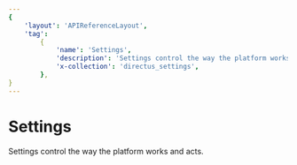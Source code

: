 ```yaml
---
{
    'layout': 'APIReferenceLayout',
    'tag':
        {
            'name': 'Settings',
            'description': 'Settings control the way the platform works and acts.',
            'x-collection': 'directus_settings',
        },
}
---
```


# Settings

Settings control the way the platform works and acts.
